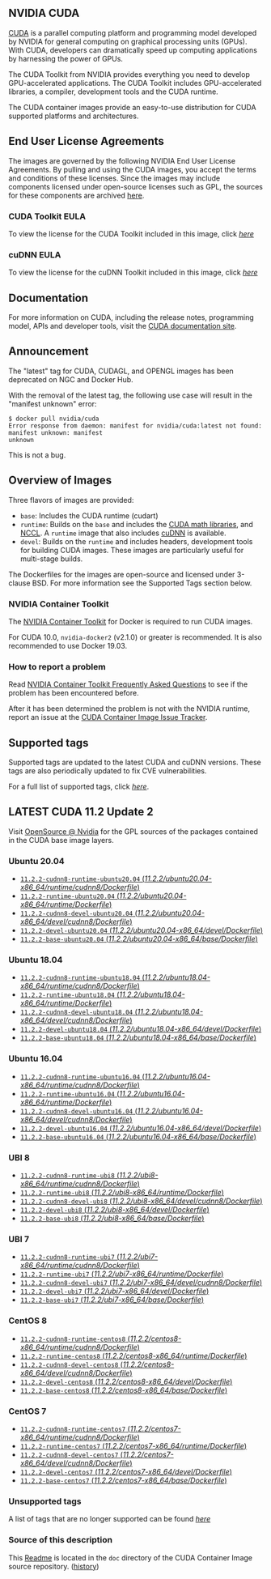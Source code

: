 ## NVIDIA CUDA

[CUDA](https://developer.nvidia.com/cuda-zone) is a parallel computing platform and programming model developed by NVIDIA for general computing on graphical processing units (GPUs). With CUDA, developers can dramatically speed up computing applications by harnessing the power of GPUs.

The CUDA Toolkit from NVIDIA provides everything you need to develop GPU-accelerated applications. The CUDA Toolkit includes GPU-accelerated libraries, a compiler, development tools and the CUDA runtime.

The CUDA container images provide an easy-to-use distribution for CUDA supported platforms and architectures.

## End User License Agreements

The images are governed by the following NVIDIA End User License Agreements. By pulling and using the CUDA images, you accept the terms and conditions of these licenses.
Since the images may include components licensed under open-source licenses such as GPL, the sources for these components are archived [here](https://developer.download.nvidia.com/compute/cuda/opensource/image).

### CUDA Toolkit EULA

To view the license for the CUDA Toolkit included in this image, click [*here*](http://docs.nvidia.com/cuda/eula/index.html)

### cuDNN EULA

To view the license for the cuDNN Toolkit included in this image, click [*here*](https://docs.nvidia.com/deeplearning/sdk/cudnn-sla/index.html)

## Documentation

For more information on CUDA, including the release notes, programming model, APIs and developer tools, visit the [CUDA documentation site](https://docs.nvidia.com/cuda).

## Announcement

The "latest" tag for CUDA, CUDAGL, and OPENGL images has been deprecated on NGC and Docker Hub.

With the removal of the latest tag, the following use case will result in the "manifest unknown"
error:

```
$ docker pull nvidia/cuda
Error response from daemon: manifest for nvidia/cuda:latest not found: manifest unknown: manifest
unknown
```

This is not a bug.

## Overview of Images

Three flavors of images are provided:
- `base`: Includes the CUDA runtime (cudart)
- `runtime`: Builds on the `base` and includes the [CUDA math libraries](https://developer.nvidia.com/gpu-accelerated-libraries), and [NCCL](https://developer.nvidia.com/nccl). A `runtime` image that also includes [cuDNN](https://developer.nvidia.com/cudnn) is available.
- `devel`: Builds on the `runtime` and includes headers, development tools for building CUDA images. These images are particularly useful for multi-stage builds.

The Dockerfiles for the images are open-source and licensed under 3-clause BSD. For more information see the Supported Tags section below.

### NVIDIA Container Toolkit

The [NVIDIA Container Toolkit](https://github.com/NVIDIA/nvidia-docker) for Docker is required to run CUDA images.

For CUDA 10.0, `nvidia-docker2` (v2.1.0) or greater is recommended. It is also recommended to use Docker 19.03.

### How to report a problem

Read [NVIDIA Container Toolkit Frequently Asked Questions](https://github.com/NVIDIA/nvidia-docker/wiki/Frequently-Asked-Questions) to see if the problem has been encountered before.

After it has been determined the problem is not with the NVIDIA runtime, report an issue at the [CUDA Container Image Issue Tracker](https://gitlab.com/nvidia/container-images/cuda/-/issues).

## Supported tags

Supported tags are updated to the latest CUDA and cuDNN versions. These tags are also periodically updated to fix CVE vulnerabilities.

For a full list of supported tags, click [*here*](https://gitlab.com/nvidia/container-images/cuda/blob/master/doc/supported-tags.md).

## LATEST CUDA 11.2 Update 2

Visit [OpenSource @ Nvidia](https://developer.download.nvidia.com/compute/cuda/opensource/image/) for the GPL sources of the packages contained in the CUDA base image layers.

### Ubuntu 20.04
- [`11.2.2-cudnn8-runtime-ubuntu20.04` (*11.2.2/ubuntu20.04-x86_64/runtime/cudnn8/Dockerfile*)](https://gitlab.com/nvidia/container-images/cuda/blob/master/dist/11.2.2/ubuntu20.04-x86_64/runtime/cudnn8/Dockerfile)
- [`11.2.2-runtime-ubuntu20.04` (*11.2.2/ubuntu20.04-x86_64/runtime/Dockerfile*)](https://gitlab.com/nvidia/container-images/cuda/blob/master/dist/11.2.2/ubuntu20.04-x86_64/runtime/Dockerfile)
- [`11.2.2-cudnn8-devel-ubuntu20.04` (*11.2.2/ubuntu20.04-x86_64/devel/cudnn8/Dockerfile*)](https://gitlab.com/nvidia/container-images/cuda/blob/master/dist/11.2.2/ubuntu20.04-x86_64/devel/cudnn8/Dockerfile)
- [`11.2.2-devel-ubuntu20.04` (*11.2.2/ubuntu20.04-x86_64/devel/Dockerfile*)](https://gitlab.com/nvidia/container-images/cuda/blob/master/dist/11.2.2/ubuntu20.04-x86_64/devel/Dockerfile)
- [`11.2.2-base-ubuntu20.04` (*11.2.2/ubuntu20.04-x86_64/base/Dockerfile*)](https://gitlab.com/nvidia/container-images/cuda/blob/master/dist/11.2.2/ubuntu20.04-x86_64/base/Dockerfile)
### Ubuntu 18.04
- [`11.2.2-cudnn8-runtime-ubuntu18.04` (*11.2.2/ubuntu18.04-x86_64/runtime/cudnn8/Dockerfile*)](https://gitlab.com/nvidia/container-images/cuda/blob/master/dist/11.2.2/ubuntu18.04-x86_64/runtime/cudnn8/Dockerfile)
- [`11.2.2-runtime-ubuntu18.04` (*11.2.2/ubuntu18.04-x86_64/runtime/Dockerfile*)](https://gitlab.com/nvidia/container-images/cuda/blob/master/dist/11.2.2/ubuntu18.04-x86_64/runtime/Dockerfile)
- [`11.2.2-cudnn8-devel-ubuntu18.04` (*11.2.2/ubuntu18.04-x86_64/devel/cudnn8/Dockerfile*)](https://gitlab.com/nvidia/container-images/cuda/blob/master/dist/11.2.2/ubuntu18.04-x86_64/devel/cudnn8/Dockerfile)
- [`11.2.2-devel-ubuntu18.04` (*11.2.2/ubuntu18.04-x86_64/devel/Dockerfile*)](https://gitlab.com/nvidia/container-images/cuda/blob/master/dist/11.2.2/ubuntu18.04-x86_64/devel/Dockerfile)
- [`11.2.2-base-ubuntu18.04` (*11.2.2/ubuntu18.04-x86_64/base/Dockerfile*)](https://gitlab.com/nvidia/container-images/cuda/blob/master/dist/11.2.2/ubuntu18.04-x86_64/base/Dockerfile)
### Ubuntu 16.04
- [`11.2.2-cudnn8-runtime-ubuntu16.04` (*11.2.2/ubuntu16.04-x86_64/runtime/cudnn8/Dockerfile*)](https://gitlab.com/nvidia/container-images/cuda/blob/master/dist/11.2.2/ubuntu16.04-x86_64/runtime/cudnn8/Dockerfile)
- [`11.2.2-runtime-ubuntu16.04` (*11.2.2/ubuntu16.04-x86_64/runtime/Dockerfile*)](https://gitlab.com/nvidia/container-images/cuda/blob/master/dist/11.2.2/ubuntu16.04-x86_64/runtime/Dockerfile)
- [`11.2.2-cudnn8-devel-ubuntu16.04` (*11.2.2/ubuntu16.04-x86_64/devel/cudnn8/Dockerfile*)](https://gitlab.com/nvidia/container-images/cuda/blob/master/dist/11.2.2/ubuntu16.04-x86_64/devel/cudnn8/Dockerfile)
- [`11.2.2-devel-ubuntu16.04` (*11.2.2/ubuntu16.04-x86_64/devel/Dockerfile*)](https://gitlab.com/nvidia/container-images/cuda/blob/master/dist/11.2.2/ubuntu16.04-x86_64/devel/Dockerfile)
- [`11.2.2-base-ubuntu16.04` (*11.2.2/ubuntu16.04-x86_64/base/Dockerfile*)](https://gitlab.com/nvidia/container-images/cuda/blob/master/dist/11.2.2/ubuntu16.04-x86_64/base/Dockerfile)
### UBI 8
- [`11.2.2-cudnn8-runtime-ubi8` (*11.2.2/ubi8-x86_64/runtime/cudnn8/Dockerfile*)](https://gitlab.com/nvidia/container-images/cuda/blob/master/dist/11.2.2/ubi8-x86_64/runtime/cudnn8/Dockerfile)
- [`11.2.2-runtime-ubi8` (*11.2.2/ubi8-x86_64/runtime/Dockerfile*)](https://gitlab.com/nvidia/container-images/cuda/blob/master/dist/11.2.2/ubi8-x86_64/runtime/Dockerfile)
- [`11.2.2-cudnn8-devel-ubi8` (*11.2.2/ubi8-x86_64/devel/cudnn8/Dockerfile*)](https://gitlab.com/nvidia/container-images/cuda/blob/master/dist/11.2.2/ubi8-x86_64/devel/cudnn8/Dockerfile)
- [`11.2.2-devel-ubi8` (*11.2.2/ubi8-x86_64/devel/Dockerfile*)](https://gitlab.com/nvidia/container-images/cuda/blob/master/dist/11.2.2/ubi8-x86_64/devel/Dockerfile)
- [`11.2.2-base-ubi8` (*11.2.2/ubi8-x86_64/base/Dockerfile*)](https://gitlab.com/nvidia/container-images/cuda/blob/master/dist/11.2.2/ubi8-x86_64/base/Dockerfile)
### UBI 7
- [`11.2.2-cudnn8-runtime-ubi7` (*11.2.2/ubi7-x86_64/runtime/cudnn8/Dockerfile*)](https://gitlab.com/nvidia/container-images/cuda/blob/master/dist/11.2.2/ubi7-x86_64/runtime/cudnn8/Dockerfile)
- [`11.2.2-runtime-ubi7` (*11.2.2/ubi7-x86_64/runtime/Dockerfile*)](https://gitlab.com/nvidia/container-images/cuda/blob/master/dist/11.2.2/ubi7-x86_64/runtime/Dockerfile)
- [`11.2.2-cudnn8-devel-ubi7` (*11.2.2/ubi7-x86_64/devel/cudnn8/Dockerfile*)](https://gitlab.com/nvidia/container-images/cuda/blob/master/dist/11.2.2/ubi7-x86_64/devel/cudnn8/Dockerfile)
- [`11.2.2-devel-ubi7` (*11.2.2/ubi7-x86_64/devel/Dockerfile*)](https://gitlab.com/nvidia/container-images/cuda/blob/master/dist/11.2.2/ubi7-x86_64/devel/Dockerfile)
- [`11.2.2-base-ubi7` (*11.2.2/ubi7-x86_64/base/Dockerfile*)](https://gitlab.com/nvidia/container-images/cuda/blob/master/dist/11.2.2/ubi7-x86_64/base/Dockerfile)
### CentOS 8
- [`11.2.2-cudnn8-runtime-centos8` (*11.2.2/centos8-x86_64/runtime/cudnn8/Dockerfile*)](https://gitlab.com/nvidia/container-images/cuda/blob/master/dist/11.2.2/centos8-x86_64/runtime/cudnn8/Dockerfile)
- [`11.2.2-runtime-centos8` (*11.2.2/centos8-x86_64/runtime/Dockerfile*)](https://gitlab.com/nvidia/container-images/cuda/blob/master/dist/11.2.2/centos8-x86_64/runtime/Dockerfile)
- [`11.2.2-cudnn8-devel-centos8` (*11.2.2/centos8-x86_64/devel/cudnn8/Dockerfile*)](https://gitlab.com/nvidia/container-images/cuda/blob/master/dist/11.2.2/centos8-x86_64/devel/cudnn8/Dockerfile)
- [`11.2.2-devel-centos8` (*11.2.2/centos8-x86_64/devel/Dockerfile*)](https://gitlab.com/nvidia/container-images/cuda/blob/master/dist/11.2.2/centos8-x86_64/devel/Dockerfile)
- [`11.2.2-base-centos8` (*11.2.2/centos8-x86_64/base/Dockerfile*)](https://gitlab.com/nvidia/container-images/cuda/blob/master/dist/11.2.2/centos8-x86_64/base/Dockerfile)
### CentOS 7
- [`11.2.2-cudnn8-runtime-centos7` (*11.2.2/centos7-x86_64/runtime/cudnn8/Dockerfile*)](https://gitlab.com/nvidia/container-images/cuda/blob/master/dist/11.2.2/centos7-x86_64/runtime/cudnn8/Dockerfile)
- [`11.2.2-runtime-centos7` (*11.2.2/centos7-x86_64/runtime/Dockerfile*)](https://gitlab.com/nvidia/container-images/cuda/blob/master/dist/11.2.2/centos7-x86_64/runtime/Dockerfile)
- [`11.2.2-cudnn8-devel-centos7` (*11.2.2/centos7-x86_64/devel/cudnn8/Dockerfile*)](https://gitlab.com/nvidia/container-images/cuda/blob/master/dist/11.2.2/centos7-x86_64/devel/cudnn8/Dockerfile)
- [`11.2.2-devel-centos7` (*11.2.2/centos7-x86_64/devel/Dockerfile*)](https://gitlab.com/nvidia/container-images/cuda/blob/master/dist/11.2.2/centos7-x86_64/devel/Dockerfile)
- [`11.2.2-base-centos7` (*11.2.2/centos7-x86_64/base/Dockerfile*)](https://gitlab.com/nvidia/container-images/cuda/blob/master/dist/11.2.2/centos7-x86_64/base/Dockerfile)

### Unsupported tags

A list of tags that are no longer supported can be found [*here*](https://gitlab.com/nvidia/container-images/cuda/blob/master/doc/unsupported-tags.md)

### Source of this description

This [Readme](https://gitlab.com/nvidia/container-images/cuda/blob/master/doc/README.md) is located in the `doc` directory of the CUDA Container Image source repository. ([history](https://gitlab.com/nvidia/container-images/cuda/commits/master/doc/README.md))